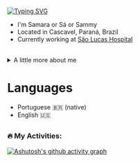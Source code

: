 <!--<div align="center">
  Avatar
  <div align="center">
  <img src="Imagens/Perfil.png" alt="Profile Picture">
</div>--->

###

[![Typing SVG](https://readme-typing-svg.herokuapp.com?font=Fira+Code&weight=1000&size=30&duration=3000&pause=1000&color=EE05F7&center=false&random=false&width=435&lines=Ol%C3%A1+%F0%9F%91%8B;Como+vai+%3F)](https://git.io/typing-svg)

- I'm Samara or Sá or Sammy
- Located in Cascavel, Paraná, Brazil
- Currently working at [São Lucas Hospital](https://saolucashospital.gupy.io/)

<br>

<details><summary>A little more about me</summary>
<h3 align="left">Bio</h3>

Hello! My name is Samara, a 20-year-old psychology enthusiast and dedicated psychologist. My goal is to deeply understand the human mind and use that knowledge to make a difference in people's lives.

I graduated with a degree in Psychology and am on the path to enhance my career. In addition to clinical practices and ongoing studies, I discovered GitHub through friends and use the platform as an essential tool for my projects. Here, I organize my research, share collaborations, and explore new techniques and methodologies in the field of psychology. I believe that the intersection of psychology and technology has immense potential for innovation in the field of mental health.

- 🎓 Bachelor's Degree in Psychology - Centro Universitário São Lucas
- 📚 I am currently learning more about neuroscience and advanced psychotherapy techniques
- 💖 In my free time, I love working out at the gym, playing volleyball, reading books, and playing video games
</details>

# Languages 
- Portuguese 🇧🇷 (native)
- English 🇺🇸

##

<h3 align="left">🔥 My Activities:</h3>

[![Ashutosh's github activity graph](https://github-readme-activity-graph.vercel.app/graph?username=Samara4ry&theme=default)](https://github.com/ashutosh00710/github-readme-activity-graph)

###
